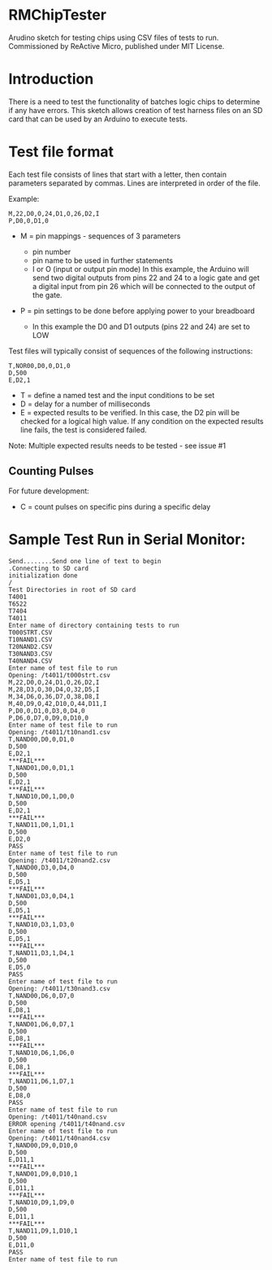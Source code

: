 # RMChipTester
Arudino sketch for testing chips using CSV files of tests to run.
Commissioned by ReActive Micro, published under MIT License.

# Introduction
There is a need to test the functionality of batches logic chips to determine if any have errors.
This sketch allows creation of test harness files on an SD card that can be used by an Arduino to execute tests.

# Test file format
Each test file consists of lines that start with a letter, then contain parameters separated by commas.  Lines are interpreted in order of the file.

Example:
```
M,22,D0,O,24,D1,O,26,D2,I
P,D0,0,D1,0
```

* M = pin mappings - sequences of 3 parameters
  * pin number
  * pin name to be used in further statements
  * I or O (input or output pin mode)
In this example, the Arduino will send two digital outputs from pins 22 and 24 to a logic gate and get a digital input from pin 26 which will be connected to the output of the gate.

* P = pin settings to be done before applying power to your breadboard
  *  In this example the D0 and D1 outputs (pins 22 and 24) are set to LOW

Test files will typically consist of sequences of the following instructions:

```
T,NOR00,D0,0,D1,0
D,500
E,D2,1
```

* T = define a named test and the input conditions to be set
* D = delay for a number of milliseconds
* E = expected results to be verified.  In this case, the D2 pin will be checked for a logical high value.  If any condition on the expected results line fails, the test is considered failed.

Note: Multiple expected results needs to be tested - see issue #1

## Counting Pulses
For future development:
* C = count pulses on specific pins during a specific delay

# Sample Test Run in Serial Monitor:
```
Send........Send one line of text to begin
.Connecting to SD card
initialization done
/
Test Directories in root of SD card
T4001
T6522
T7404
T4011
Enter name of directory containing tests to run
T000STRT.CSV
T10NAND1.CSV
T20NAND2.CSV
T30NAND3.CSV
T40NAND4.CSV
Enter name of test file to run
Opening: /t4011/t000strt.csv
M,22,D0,O,24,D1,O,26,D2,I
M,28,D3,O,30,D4,O,32,D5,I
M,34,D6,O,36,D7,O,38,D8,I
M,40,D9,O,42,D10,O,44,D11,I
P,D0,0,D1,0,D3,0,D4,0
P,D6,0,D7,0,D9,0,D10,0
Enter name of test file to run
Opening: /t4011/t10nand1.csv
T,NAND00,D0,0,D1,0
D,500
E,D2,1
***FAIL***
T,NAND01,D0,0,D1,1
D,500
E,D2,1
***FAIL***
T,NAND10,D0,1,D0,0
D,500
E,D2,1
***FAIL***
T,NAND11,D0,1,D1,1
D,500
E,D2,0
PASS
Enter name of test file to run
Opening: /t4011/t20nand2.csv
T,NAND00,D3,0,D4,0
D,500
E,D5,1
***FAIL***
T,NAND01,D3,0,D4,1
D,500
E,D5,1
***FAIL***
T,NAND10,D3,1,D3,0
D,500
E,D5,1
***FAIL***
T,NAND11,D3,1,D4,1
D,500
E,D5,0
PASS
Enter name of test file to run
Opening: /t4011/t30nand3.csv
T,NAND00,D6,0,D7,0
D,500
E,D8,1
***FAIL***
T,NAND01,D6,0,D7,1
D,500
E,D8,1
***FAIL***
T,NAND10,D6,1,D6,0
D,500
E,D8,1
***FAIL***
T,NAND11,D6,1,D7,1
D,500
E,D8,0
PASS
Enter name of test file to run
Opening: /t4011/t40nand.csv
ERROR opening /t4011/t40nand.csv
Enter name of test file to run
Opening: /t4011/t40nand4.csv
T,NAND00,D9,0,D10,0
D,500
E,D11,1
***FAIL***
T,NAND01,D9,0,D10,1
D,500
E,D11,1
***FAIL***
T,NAND10,D9,1,D9,0
D,500
E,D11,1
***FAIL***
T,NAND11,D9,1,D10,1
D,500
E,D11,0
PASS
Enter name of test file to run
```

